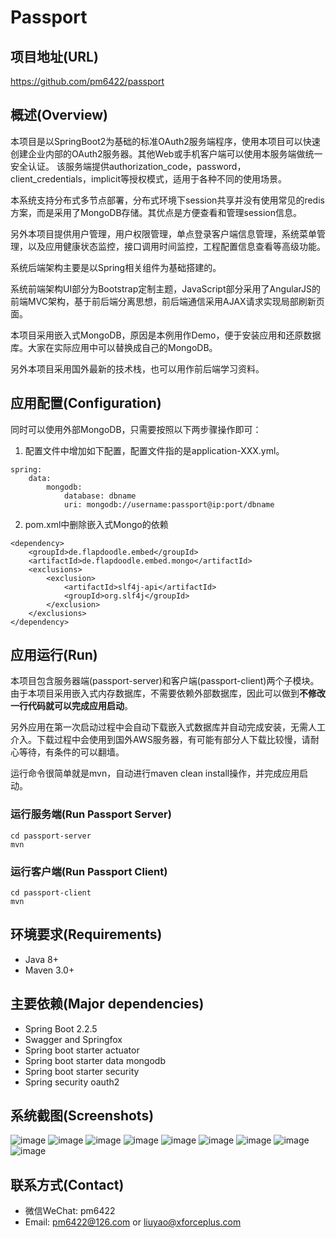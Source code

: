 # Passport
## 项目地址(URL)
https://github.com/pm6422/passport

## 概述(Overview)
本项目是以SpringBoot2为基础的标准OAuth2服务端程序，使用本项目可以快速创建企业内部的OAuth2服务器。其他Web或手机客户端可以使用本服务端做统一安全认证。
该服务端提供authorization_code，password，client_credentials，implicit等授权模式，适用于各种不同的使用场景。

本系统支持分布式多节点部署，分布式环境下session共享并没有使用常见的redis方案，而是采用了MongoDB存储。其优点是方便查看和管理session信息。

另外本项目提供用户管理，用户权限管理，单点登录客户端信息管理，系统菜单管理，以及应用健康状态监控，接口调用时间监控，工程配置信息查看等高级功能。

系统后端架构主要是以Spring相关组件为基础搭建的。

系统前端架构UI部分为Bootstrap定制主题，JavaScript部分采用了AngularJS的前端MVC架构，基于前后端分离思想，前后端通信采用AJAX请求实现局部刷新页面。

本项目采用嵌入式MongoDB，原因是本例用作Demo，便于安装应用和还原数据库。大家在实际应用中可以替换成自己的MongoDB。

另外本项目采用国外最新的技术栈，也可以用作前后端学习资料。

## 应用配置(Configuration)
同时可以使用外部MongoDB，只需要按照以下两步骤操作即可：

1. 配置文件中增加如下配置，配置文件指的是application-XXX.yml。
```
spring:
    data:
        mongodb:
            database: dbname
            uri: mongodb://username:passport@ip:port/dbname
```
2. pom.xml中删除嵌入式Mongo的依赖
```
<dependency>
    <groupId>de.flapdoodle.embed</groupId>
    <artifactId>de.flapdoodle.embed.mongo</artifactId>
    <exclusions>
        <exclusion>
            <artifactId>slf4j-api</artifactId>
            <groupId>org.slf4j</groupId>
        </exclusion>
    </exclusions>
</dependency>
```

## 应用运行(Run)
本项目包含服务器端(passport-server)和客户端(passport-client)两个子模块。由于本项目采用嵌入式内存数据库，不需要依赖外部数据库，因此可以做到**不修改一行代码就可以完成应用启动**。

另外应用在第一次启动过程中会自动下载嵌入式数据库并自动完成安装，无需人工介入。下载过程中会使用到国外AWS服务器，有可能有部分人下载比较慢，请耐心等待，有条件的可以翻墙。

运行命令很简单就是mvn，自动进行maven clean install操作，并完成应用启动。

### 运行服务端(Run Passport Server)
```
cd passport-server
mvn
```

### 运行客户端(Run Passport Client)
```
cd passport-client
mvn
```

## 环境要求(Requirements)

- Java 8+
- Maven 3.0+

## 主要依赖(Major dependencies)
- Spring Boot 2.2.5
- Swagger and Springfox
- Spring boot starter actuator
- Spring boot starter data mongodb
- Spring boot starter security
- Spring security oauth2

## 系统截图(Screenshots)
![image](https://raw.githubusercontent.com/pm6422/passport/master/passport-server/images/00.png)
![image](https://raw.githubusercontent.com/pm6422/passport/master/passport-server/images/01.png)
![image](https://raw.githubusercontent.com/pm6422/passport/master/passport-server/images/02.png)
![image](https://raw.githubusercontent.com/pm6422/passport/master/passport-server/images/03.png)
![image](https://raw.githubusercontent.com/pm6422/passport/master/passport-server/images/04.png)
![image](https://raw.githubusercontent.com/pm6422/passport/master/passport-server/images/05.png)
![image](https://raw.githubusercontent.com/pm6422/passport/master/passport-server/images/06.png)
![image](https://raw.githubusercontent.com/pm6422/passport/master/passport-server/images/07.png)
![image](https://raw.githubusercontent.com/pm6422/passport/master/passport-server/images/08.png)

## 联系方式(Contact)
- 微信WeChat: pm6422
- Email: pm6422@126.com or liuyao@xforceplus.com

